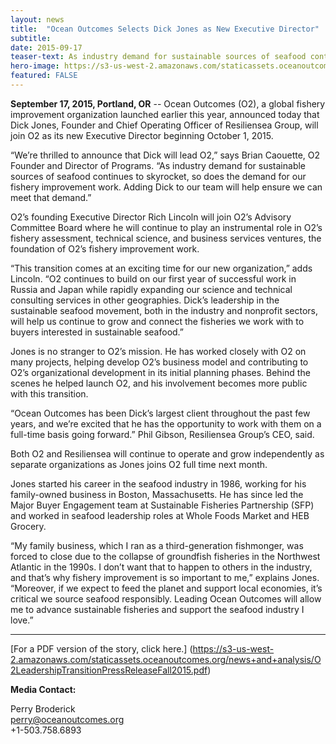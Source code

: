 ```yaml
---
layout: news
title:  "Ocean Outcomes Selects Dick Jones as New Executive Director"
subtitle:
date: 2015-09-17
teaser-text: As industry demand for sustainable sources of seafood continues to skyrocket, so does the demand for our fishery improvement work. Adding Dick to our team will help ensure we can meet that demand.
hero-image: https://s3-us-west-2.amazonaws.com/staticassets.oceanoutcomes.org/news+and+analysis/hero+images/dj-joins-O2-hero.jpg
featured: FALSE
---
```


**September 17, 2015, Portland, OR** -- Ocean Outcomes (O2), a global fishery improvement organization launched earlier this year, announced today that Dick Jones, Founder and Chief Operating Officer of Resiliensea Group, will join O2 as its new Executive Director beginning October 1, 2015. 

“We’re thrilled to announce that Dick will lead O2,” says Brian Caouette, O2 Founder and Director of Programs. “As industry demand for sustainable sources of seafood continues to skyrocket, so does the demand for our fishery improvement work. Adding Dick to our team will help ensure we can meet that demand.”

O2’s founding Executive Director Rich Lincoln will join O2’s Advisory Committee Board where he will continue to play an instrumental role in O2’s fishery assessment, technical science, and business services ventures, the foundation of O2’s fishery improvement work.

“This transition comes at an exciting time for our new organization,” adds Lincoln. “O2 continues to build on our first year of successful work in Russia and Japan while rapidly expanding our science and technical consulting services in other geographies. Dick’s leadership in the sustainable seafood movement, both in the industry and nonprofit sectors, will help us continue to grow and connect the fisheries we work with to buyers interested in sustainable seafood.”

Jones is no stranger to O2’s mission. He has worked closely with O2 on many projects, helping develop O2’s business model and contributing to O2’s organizational development in its initial planning phases. Behind the scenes he helped launch O2, and his involvement becomes more public with this transition.

“Ocean Outcomes has been Dick’s largest client throughout the past few years, and we’re excited that he has the opportunity to work with them on a full-time basis going forward.” Phil Gibson, Resiliensea Group’s CEO, said. 

Both O2 and Resiliensea will continue to operate and grow independently as separate organizations as Jones joins O2 full time next month.

Jones started his career in the seafood industry in 1986, working for his family-owned business in Boston, Massachusetts. He has since led the Major Buyer Engagement team at Sustainable Fisheries Partnership (SFP) and worked in seafood leadership roles at Whole Foods Market and HEB Grocery. 

“My family business, which I ran as a third-generation fishmonger, was forced to close due to the collapse of groundfish fisheries in the Northwest Atlantic in the 1990s. I don’t want that to happen to others in the industry, and that’s why fishery improvement is so important to me,” explains Jones. “Moreover, if we expect to feed the planet and support local economies, it’s critical we source seafood responsibly. Leading Ocean Outcomes will allow me to advance sustainable fisheries and support the seafood industry I love.”
_______

[For a PDF version of the story, click here.] (https://s3-us-west-2.amazonaws.com/staticassets.oceanoutcomes.org/news+and+analysis/O2LeadershipTransitionPressReleaseFall2015.pdf)

**Media Contact:**

Perry Broderick  
<a href="mailto:perry@oceanoutcomes.org">perry@oceanoutcomes.org</a>  
+1-503.758.6893
